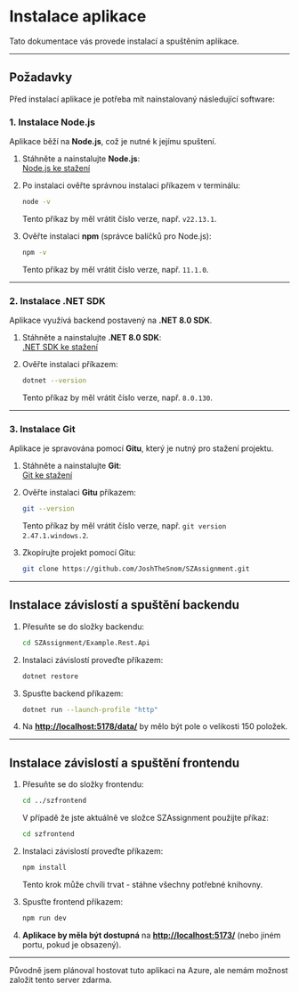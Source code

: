 # Instalace aplikace

Tato dokumentace vás provede instalací a spuštěním aplikace.

---

## Požadavky

Před instalací aplikace je potřeba mít nainstalovaný následující software:

### 1. Instalace **Node.js**

Aplikace běží na **Node.js**, což je nutné k jejímu spuštení.

1. Stáhněte a nainstalujte **Node.js**:\
   [Node.js ke stažení](https://nodejs.org/)
2. Po instalaci ověřte správnou instalaci příkazem v terminálu:

   ```sh
   node -v
   ```

   Tento příkaz by měl vrátit číslo verze, např. `v22.13.1`.  
3. Ověřte instalaci **npm** (správce balíčků pro Node.js):

   ```sh
   npm -v
   ```

   Tento příkaz by měl vrátit číslo verze, např. `11.1.0`.

---

### 2. Instalace .NET SDK

Aplikace využívá backend postavený na **.NET 8.0 SDK**.

1. Stáhněte a nainstalujte **.NET 8.0 SDK**:\
   [.NET SDK ke stažení](https://dotnet.microsoft.com/en-us/download)
2. Ověřte instalaci příkazem:

   ```sh
   dotnet --version
   ```

   Tento příkaz by měl vrátit číslo verze, např. `8.0.130`.

---

### 3. Instalace **Git**

Aplikace je spravována pomocí **Gitu**, který je nutný pro stažení projektu.

1. Stáhněte a nainstalujte **Git**:\
   [Git ke stažení](https://git-scm.com/downloads)
2. Ověřte instalaci **Gitu** příkazem:

   ```sh
   git --version
   ```

   Tento příkaz by měl vrátit číslo verze, např. `git version 2.47.1.windows.2`.
3. Zkopírujte projekt pomocí Gitu:

   ```sh
   git clone https://github.com/JoshTheSnom/SZAssignment.git
   ```

---

## Instalace závislostí a spuštění backendu

1. Přesuňte se do složky backendu:

   ```sh
   cd SZAssignment/Example.Rest.Api
   ```

2. Instalaci závislostí proveďte příkazem:

   ```sh
   dotnet restore
   ```

3. Spusťte backend příkazem:

   ```sh
   dotnet run --launch-profile "http"
   ```

4. Na [**http://localhost:5178/data/**](http://localhost:5178/data) by mělo být pole o velikosti 150 položek.

---

## Instalace závislostí a spuštění frontendu

1. Přesuňte se do složky frontendu:

   ```sh
   cd ../szfrontend
   ```

   V případě že jste aktuálně ve složce SZAssignment použijte příkaz:

   ```sh
   cd szfrontend
   ```

2. Instalaci závislostí proveďte příkazem:

   ```sh
   npm install
   ```

   Tento krok může chvíli trvat - stáhne všechny potřebné knihovny.
3. Spusťte frontend příkazem:

   ```sh
   npm run dev
   ```

4. **Aplikace by měla být dostupná** na [**http://localhost:5173/**](http://localhost:5173/) (nebo jiném portu, pokud je obsazený).

---

Původně jsem plánoval hostovat tuto aplikaci na Azure, ale nemám možnost založit tento server zdarma.
